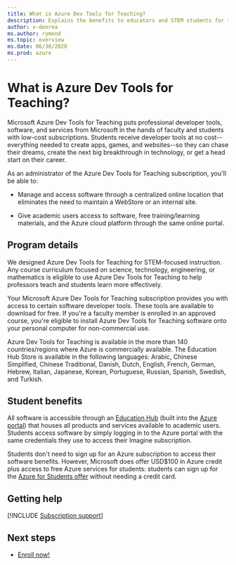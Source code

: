 ```yaml
---
title: What is Azure Dev Tools for Teaching?
description: Explains the benefits to educators and STEM students for the Azure Dev Tools for Teaching program.
author: v-denrea
ms.author: rymend
ms.topic: overview
ms.date: 06/30/2020
ms.prod: azure
---
```


# What is Azure Dev Tools for Teaching?

Microsoft Azure Dev Tools for Teaching puts professional developer tools, software, and services
from Microsoft in the hands of faculty and students with low-cost subscriptions. Students
receive developer tools at no cost--everything needed to create apps, games, and websites--so 
they can chase their dreams, create the next big breakthrough in technology, or get a head 
start on their career.

As an administrator of the Azure Dev Tools for Teaching subscription, you'll be able to:

- Manage and access software through a centralized online location that eliminates the
need to maintain a WebStore or an internal site.

- Give academic users access to software, free training/learning materials, and the
Azure cloud platform through the same online portal.

## Program details

We designed Azure Dev Tools for Teaching for STEM-focused instruction. Any course curriculum 
focused on science, technology, engineering, or mathematics is eligible to
use Azure Dev Tools for Teaching to help professors teach and students learn more effectively. 

Your Microsoft Azure Dev Tools for Teaching subscription provides you with access to certain software 
developer tools. These tools are available to download for free. If you're a faculty member is enrolled 
in an approved course, you're eligible to install Azure Dev Tools for Teaching software onto your 
personal computer for non-commercial use.

Azure Dev Tools for Teaching is available in the more than 140 countries/regions where Azure is 
commercially available. The Education Hub Store is available in the following languages: Arabic, 
Chinese Simplified, Chinese Traditional, Danish, Dutch, English, French, German, Hebrew, Italian, 
Japanese, Korean, Portuguese, Russian, Spanish, Swedish, and Turkish.

## Student benefits

All software is accessible through an [Education Hub](https://azureforeducation.microsoft.com/devtools) 
(built into the [Azure portal](https://portal.azure.com/)) that houses all products and services available 
to academic users. Students access software by simply logging in to the Azure portal with the same 
credentials they use to access their Imagine subscription.

Students don't need to sign up for an Azure subscription to access their software benefits. However, 
Microsoft does offer USD$100 in Azure credit plus access to free Azure services for students: students 
can sign up for the [Azure for Students offer](azure-students-program.md) without needing a credit card.

## Getting help

[!INCLUDE [Subscription support](../../../includes/edu-dev-tools-program-support.md)]

## Next steps

- [Enroll now!](enroll-renew-subscription.md)
